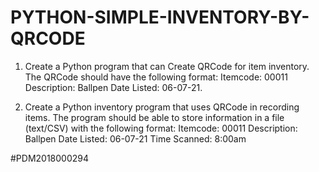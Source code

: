 # PYTHON-SIMPLE-INVENTORY-BY-QRCODE
1.	Create a Python program that can Create QRCode for item inventory.
       	The QRCode should have the following format:
             Itemcode: 00011 Description: Ballpen   Date Listed: 06-07-21. 
             
2.	Create a Python inventory program that uses QRCode in recording items.
      The program should be able to store information in a file (text/CSV) with the following format:
    	Itemcode: 00011 Description: Ballpen   Date Listed: 06-07-21 Time Scanned: 8:00am

#PDM2018000294
